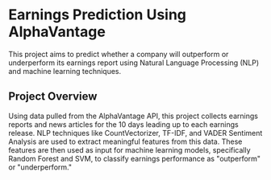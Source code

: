 # Earnings Prediction Using AlphaVantage

This project aims to predict whether a company will outperform or underperform its earnings report using Natural Language Processing (NLP) and machine learning techniques.

<h2>Project Overview</h2>
Using data pulled from the AlphaVantage API, this project collects earnings reports and news articles for the 10 days leading up to each earnings release. NLP techniques like CountVectorizer, TF-IDF, and VADER Sentiment Analysis are used to extract meaningful features from this data. These features are then used as input for machine learning models, specifically Random Forest and SVM, to classify earnings performance as "outperform" or "underperform."
